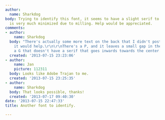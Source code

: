 ```yaml
---
author:
  name: Sharkdog
body: Trying to identify this font, it seems to have a slight serif to it, but this
  is very much minimized due to milling. Help would be appreciated.
comments:
- author:
    name: Sharkdog
  body: "There's actually some more text on the back that I didn't post, I could if
    it would help.\r\n\r\nThere's a P, and it leaves a small gap in the middle, and
    a G that doesn't have a serif that goes inwards towards the center."
  created: '2013-07-15 23:23:06'
- author:
    name: Jan
    picture: 112311
  body: Looks like Adobe Trajan to me.
  created: '2013-07-15 23:25:35'
- author:
    name: Sharkdog
  body: That looks possible, thanks!
  created: '2013-07-17 09:40:30'
date: '2013-07-15 22:47:33'
title: Another font to identify.

---
```

